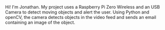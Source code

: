 Hi! I'm Jonathan. My project uses a Raspberry Pi Zero Wireless and an USB Camera to detect moving objects and alert the user. Using Python and openCV, the camera detects objects in the video feed and sends an email containing an image of the object.
